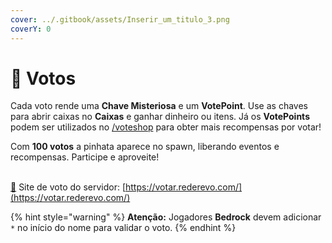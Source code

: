 ```yaml
---
cover: ../.gitbook/assets/Inserir_um_titulo_3.png
coverY: 0
---
```


# 🔑 Votos

Cada voto rende uma  **Chave Misteriosa** e um **VotePoint**. Use as chaves para abrir caixas no **Caixas** e ganhar dinheiro ou itens. Já os **VotePoints** podem ser utilizados no [/voteshop](votos/voteshop.md) para obter mais recompensas por votar!

Com **100 votos** a pinhata aparece no spawn, liberando eventos e recompensas. Participe e aproveite!

\
[📌](https://emojipedia.org/pt/tacha) Site de voto do servidor: [https://votar.rederevo.com/](https://votar.rederevo.com/)

{% hint style="warning" %}
**Atenção:** Jogadores **Bedrock** devem adicionar `*` no início do nome para validar o voto.
{% endhint %}
